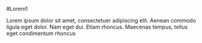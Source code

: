 #Lorem1
 
Lorem ipsum dolor sit amet, consectetuer adipiscing elit. Aenean commodo ligula eget dolor. Nam eget dui. Etiam rhoncus. Maecenas tempus, tellus eget condimentum rhoncus
